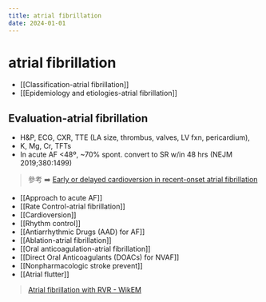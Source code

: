 ```yaml
---
title: atrial fibrillation
date: 2024-01-01
---
```


# atrial fibrillation

- [[Classification-atrial fibrillation]]
- [[Epidemiology and etiologies-atrial fibrillation]]

## Evaluation-atrial fibrillation

- H&P, ECG, CXR, TTE (LA size, thrombus, valves, LV fxn, pericardium),
- K, Mg, Cr, TFTs
- In acute AF <48º, ~70% spont. convert to SR w/in 48 hrs (NEJM 2019;380:1499)

> 參考 ➡️ [Early or delayed cardioversion in recent-onset atrial fibrillation](https://www.nejm.org/doi/full/10.1056/nejmoa1900353)

- [[Approach to acute AF]]
- [[Rate Control-atrial fibrillation]]
- [[Cardioversion]]
- [[Rhythm control]]
- [[Antiarrhythmic Drugs (AAD) for AF]]
- [[Ablation-atrial fibrillation]]
- [[Oral anticoagulation-atrial fibrillation]]
- [[Direct Oral Anticoagulants (DOACs) for NVAF]]
- [[Nonpharmacologic stroke prevent]]
- [[Atrial flutter]]

> [Atrial fibrillation with RVR - WikEM](https://wikem.org/wiki/Atrial_fibrillation_with_RVR)
